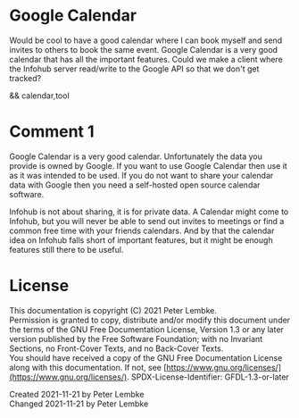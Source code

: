 # Google Calendar
Would be cool to have a good calendar where I can book myself and send invites to others to book the same event.
Google Calendar is a very good calendar that has all the important features.
Could we make a client where the Infohub server read/write to the Google API so that we don't get tracked?

&& calendar,tool

# Comment 1
Google Calendar is a very good calendar. Unfortunately the data you provide is owned by Google.
If you want to use Google Calendar then use it as it was intended to be used.
If you do not want to share your calendar data with Google then you need a self-hosted open source calendar software.

Infohub is not about sharing, it is for private data. A Calendar might come to Infohub, but you will never be able to send out invites to meetings or find a common free time with your friends calendars.
And by that the calendar idea on Infohub falls short of important features, but it might be enough features still there to be useful.

# License
This documentation is copyright (C) 2021 Peter Lembke.  
Permission is granted to copy, distribute and/or modify this document under the terms of the GNU Free Documentation License, Version 1.3 or any later version published by the Free Software Foundation; with no Invariant Sections, no Front-Cover Texts, and no Back-Cover Texts.  
You should have received a copy of the GNU Free Documentation License along with this documentation. If not, see [https://www.gnu.org/licenses/](https://www.gnu.org/licenses/).  SPDX-License-Identifier: GFDL-1.3-or-later

Created 2021-11-21 by Peter Lembke  
Changed 2021-11-21 by Peter Lembke  
